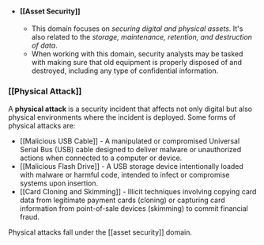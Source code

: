 - #### [[Asset Security]]
	- This domain focuses on *securing digital and physical assets*. It's also related to the *storage, maintenance, retention, and destruction of data*. 
	- When working with this domain, security analysts may be tasked with making sure that old equipment is properly disposed of and destroyed, including any type of confidential information.

### **[[Physical Attack]]**

A **physical attack** is a security incident that affects not only digital but also physical environments where the incident is deployed. Some forms of physical attacks are:

- [[Malicious USB Cable]] - A manipulated or compromised Universal Serial Bus (USB) cable designed to deliver malware or unauthorized actions when connected to a computer or device.
- [[Malicious Flash Drive]] - A USB storage device intentionally loaded with malware or harmful code, intended to infect or compromise systems upon insertion.
- [[Card Cloning and Skimming]] - Illicit techniques involving copying card data from legitimate payment cards (cloning) or capturing card information from point-of-sale devices (skimming) to commit financial fraud.
    
Physical attacks fall under the [[asset security]] domain.